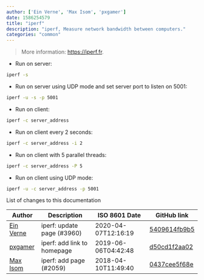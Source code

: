 ```yaml
---
author: ['Ein Verne', 'Max Isom', 'pxgamer']
date: 1586254579
title: "iperf"
description: "iperf, Measure network bandwidth between computers."
categories: "common"
---
```

> More information: <https://iperf.fr>.

- Run on server:

```bash
iperf -s
```

- Run on server using UDP mode and set server port to listen on 5001:

```bash
iperf -u -s -p 5001
```

- Run on client:

```bash
iperf -c server_address
```

- Run on client every 2 seconds:

```bash
iperf -c server_address -i 2
```

- Run on client with 5 parallel threads:

```bash
iperf -c server_address -P 5
```

- Run on client using UDP mode:

```bash
iperf -u -c server_address -p 5001
```
List of changes to this documentation


Author | Description | ISO 8601 Date | GitHub link
------|-----|-----|-----
[Ein Verne](mailto:einverne@gmail.com) | iperf: update page (#3960) | 2020-04-07T12:16:19 | [5409614fb9b5](https://github.com/tldr-pages/tldr/commit/5409614fb9b53207611cd3f6824ce0d26ca695ea)
[pxgamer](mailto:owzie123@gmail.com) | iperf: add link to homepage | 2019-06-06T04:42:48 | [d50cd1f2aa02](https://github.com/tldr-pages/tldr/commit/d50cd1f2aa02c5135092ede803b1b3a8ba0f682c)
[Max Isom](mailto:codetheweb@users.noreply.github.com) | iperf: add page (#2059) | 2018-04-10T11:49:40 | [0437cee5f68e](https://github.com/tldr-pages/tldr/commit/0437cee5f68e4b13bcdb228d894a014c9a7f9832)

